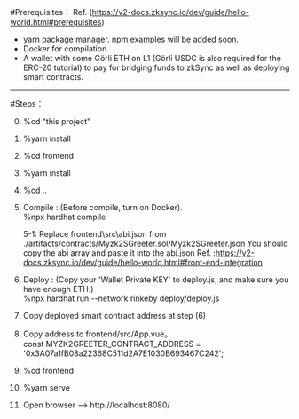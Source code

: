 #Prerequisites： Ref. (https://v2-docs.zksync.io/dev/guide/hello-world.html#prerequisites)
- yarn package manager. npm examples will be added soon.  
- Docker for compilation.  
- A wallet with some Görli ETH on L1 (Görli USDC is also required for the ERC-20 tutorial) to pay for bridging funds to zkSync as well as deploying smart contracts.  
-----
#Steps：

0. %cd "this project"

1. %yarn install

2. %cd frontend

3. %yarn install

4. %cd ..

5. Compile : (Before compile, turn on Docker).   
   %npx hardhat compile
   >> 
   5-1:
   Replace frontend\src\abi.json from ./artifacts/contracts/Myzk2SGreeter.sol/Myzk2SGreeter.json
   You should copy the abi array and paste it into the abi.json
   Ref. :https://v2-docs.zksync.io/dev/guide/hello-world.html#front-end-integration

6. Deploy : (Copy your 'Wallet Private KEY' to deploy.js, and make sure you have enough ETH.)    
   %npx hardhat run --network rinkeby deploy/deploy.js

7. Copy deployed smart contract address at step (6)

8. Copy address to frontend/src/App.vue。  
   const MYZK2GREETER_CONTRACT_ADDRESS = '0x3A07a1fB08a22368C511d2A7E1030B693467C242';

9. %cd frontend

10. %yarn serve

11. Open browser --> http://localhost:8080/ 
